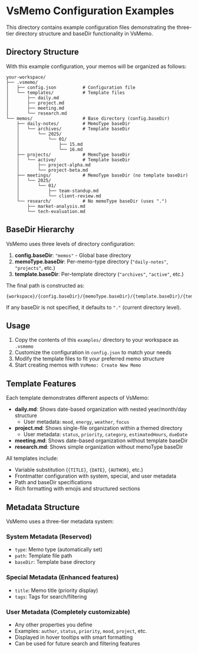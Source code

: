 # VsMemo Configuration Examples

This directory contains example configuration files demonstrating the three-tier directory structure and baseDir functionality in VsMemo.

## Directory Structure

With this example configuration, your memos will be organized as follows:

```
your-workspace/
├── .vsmemo/
│   ├── config.json          # Configuration file
│   └── templates/           # Template files
│       ├── daily.md
│       ├── project.md
│       ├── meeting.md
│       └── research.md
└── memos/                   # Base directory (config.baseDir)
    ├── daily-notes/         # MemoType baseDir
    │   └── archives/        # Template baseDir
    │       └── 2025/
    │           └── 01/
    │               ├── 15.md
    │               └── 16.md
    ├── projects/            # MemoType baseDir
    │   └── active/          # Template baseDir
    │       ├── project-alpha.md
    │       └── project-beta.md
    ├── meetings/            # MemoType baseDir (no template baseDir)
    │   └── 2025/
    │       └── 01/
    │           ├── team-standup.md
    │           └── client-review.md
    └── research/            # No memoType baseDir (uses ".")
        ├── market-analysis.md
        └── tech-evaluation.md
```

## BaseDir Hierarchy

VsMemo uses three levels of directory configuration:

1. **config.baseDir**: `"memos"` - Global base directory
2. **memoType.baseDir**: Per-memo-type directory (`"daily-notes"`, `"projects"`, etc.)
3. **template.baseDir**: Per-template directory (`"archives"`, `"active"`, etc.)

The final path is constructed as:
```
{workspace}/{config.baseDir}/{memoType.baseDir}/{template.baseDir}/{template.path}
```

If any baseDir is not specified, it defaults to `"."` (current directory level).

## Usage

1. Copy the contents of this `examples/` directory to your workspace as `.vsmemo`
2. Customize the configuration in `config.json` to match your needs
3. Modify the template files to fit your preferred memo structure
4. Start creating memos with `VsMemo: Create New Memo`

## Template Features

Each template demonstrates different aspects of VsMemo:

- **daily.md**: Shows date-based organization with nested year/month/day structure
  - User metadata: `mood`, `energy`, `weather`, `focus`
- **project.md**: Shows single-file organization within a themed directory
  - User metadata: `status`, `priority`, `category`, `estimatedHours`, `dueDate`
- **meeting.md**: Shows date-based organization without template baseDir
- **research.md**: Shows simple organization without memoType baseDir

All templates include:
- Variable substitution (`{TITLE}`, `{DATE}`, `{AUTHOR}`, etc.)
- Frontmatter configuration with system, special, and user metadata
- Path and baseDir specifications
- Rich formatting with emojis and structured sections

## Metadata Structure

VsMemo uses a three-tier metadata system:

### System Metadata (Reserved)
- `type`: Memo type (automatically set)
- `path`: Template file path
- `baseDir`: Template base directory

### Special Metadata (Enhanced features)
- `title`: Memo title (priority display)
- `tags`: Tags for search/filtering

### User Metadata (Completely customizable)
- Any other properties you define
- Examples: `author`, `status`, `priority`, `mood`, `project`, etc.
- Displayed in hover tooltips with smart formatting
- Can be used for future search and filtering features